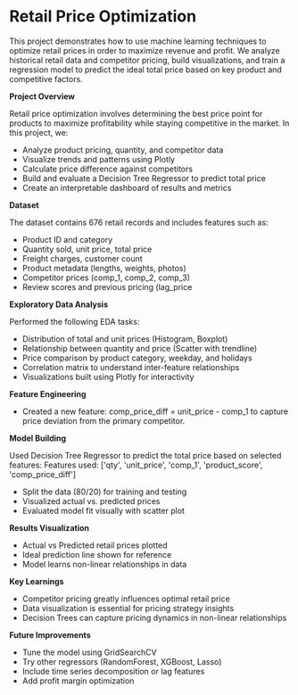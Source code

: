 # Retail Price Optimization
This project demonstrates how to use machine learning techniques to optimize retail prices in order to maximize revenue and profit. We analyze historical retail data and competitor pricing, build visualizations, and train a regression model to predict the ideal total price based on key product and competitive factors.

**Project Overview**

Retail price optimization involves determining the best price point for products to maximize profitability while staying competitive in the market. In this project, we:
 - Analyze product pricing, quantity, and competitor data
 - Visualize trends and patterns using Plotly
 - Calculate price difference against competitors
 - Build and evaluate a Decision Tree Regressor to predict total price
 - Create an interpretable dashboard of results and metrics

**Dataset**

The dataset contains 676 retail records and includes features such as:
 - Product ID and category
 - Quantity sold, unit price, total price
 - Freight charges, customer count
 - Product metadata (lengths, weights, photos)
 - Competitor prices (comp_1, comp_2, comp_3)
 - Review scores and previous pricing (lag_price
   
**Exploratory Data Analysis**

Performed the following EDA tasks:
 - Distribution of total and unit prices (Histogram, Boxplot)
 - Relationship between quantity and price (Scatter with trendline)
 - Price comparison by product category, weekday, and holidays
 - Correlation matrix to understand inter-feature relationships
 - Visualizations built using Plotly for interactivity

**Feature Engineering**
 - Created a new feature:
       comp_price_diff = unit_price - comp_1
       to capture price deviation from the primary competitor.

**Model Building**

Used Decision Tree Regressor to predict the total price based on selected features:
Features used:
['qty', 'unit_price', 'comp_1', 'product_score', 'comp_price_diff']
 - Split the data (80/20) for training and testing
 - Visualized actual vs. predicted prices
 - Evaluated model fit visually with scatter plot

**Results Visualization**
 - Actual vs Predicted retail prices plotted
 - Ideal prediction line shown for reference
 - Model learns non-linear relationships in data

**Key Learnings**
 - Competitor pricing greatly influences optimal retail price
 - Data visualization is essential for pricing strategy insights
 - Decision Trees can capture pricing dynamics in non-linear relationships

**Future Improvements**
 - Tune the model using GridSearchCV
 - Try other regressors (RandomForest, XGBoost, Lasso)
 - Include time series decomposition or lag features
 - Add profit margin optimization

